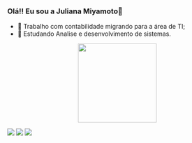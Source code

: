 ### Olá!! Eu sou a Juliana Miyamoto👋


- 🔭 Trabalho com contabilidade migrando para a área de TI;
- 🌱 Estudando Analise e desenvolvimento de sistemas.

<div align="center">
  <a href="https://github.com/julianamiyamoto">
  <img height="180em" src="https://github-readme-stats.vercel.app/api?username=julianamiyamoto&show_icons=true&theme=dracula&include_all_commits=true&count_private=true"/>
 
</div>
  
  <div> 
  
  <a href="https://instagram.com/julianamiyamoto" target="_blank"><img src="https://img.shields.io/badge/-Instagram-%23E4405F?style=for-the-badge&logo=instagram&logoColor=white" target="_blank"></a> 
  <a href = "mailto:miyamotojulianna@gmail.com"><img src="https://img.shields.io/badge/-Gmail-%23333?style=for-the-badge&logo=gmail&logoColor=white" target="_blank"></a>
  <a href="https://www.linkedin.com/in/juliana-miyamoto-469769105" target="_blank"><img src="https://img.shields.io/badge/-LinkedIn-%230077B5?style=for-the-badge&logo=linkedin&logoColor=white" target="_blank"></a> 

 
</div>
